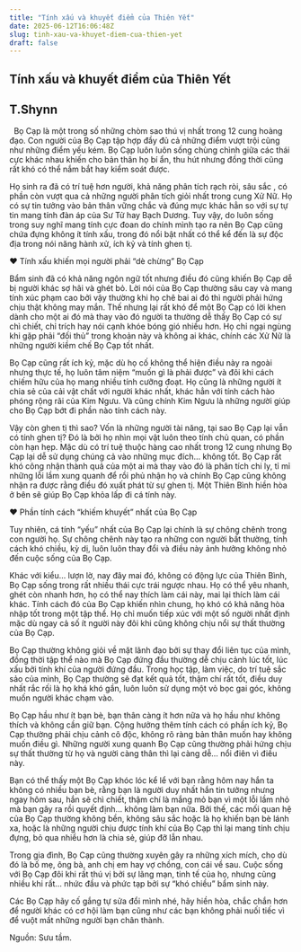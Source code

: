 ```yaml
---
title: "Tính xấu và khuyết điểm của Thiên Yết"
date: 2025-06-12T16:06:48Z
slug: tinh-xau-va-khuyet-diem-cua-thien-yet
draft: false
---
```


## Tính xấu và khuyết điểm của Thiên Yết

## T.Shynn

​ ​ ​Bọ Cạp là một trong số những chòm sao thú vị nhất trong 12 cung hoàng đạo. Con người của Bọ Cạp tập hợp đầy đủ cả những điểm vượt trội cũng như những điểm yếu kém. Bọ Cạp luôn luôn sống chùng chình giữa các thái cực khác nhau khiến cho bản thân họ bí ẩn, thu hút nhưng đồng thời cũng rất khó có thể nắm bắt hay kiểm soát được.

Họ sinh ra đã có trí tuệ hơn người, khả năng phân tích rạch ròi, sâu sắc
, có phần còn vượt qua cả những người phân tích giỏi nhất trong cung Xử Nữ. Họ có sự tin tưởng vào bản thân vững chắc và đúng mực khác hẳn so với sự tự tin mang tính đàn áp của Sư Tử hay Bạch Dương. Tuy vậy, do luôn sống trong suy nghĩ mang tính cực đoan do chính mình tạo ra nên Bọ Cạp cũng chứa đựng không ít tính xấu, trong đó nổi bật nhất có thể kể đến là sự độc địa trong nói năng hành xử, ích kỷ và tính ghen tị.

♥ Tính xấu khiến mọi người phải “dè chừng” Bọ Cạp

Bẩm sinh đã có khả năng ngôn ngữ tốt nhưng điều đó cũng khiến Bọ Cạp dễ bị người khác sợ hãi và ghét bỏ. Lời nói của Bọ Cạp thường sâu cay và mang tính xúc phạm cao bởi vậy thường khi họ chê bai ai đó thì người phải hứng chịu thật không may mắn. Thế nhưng lại rất khó để một Bọ Cạp có lời khen dành cho một ai đó mà thay vào đó người ta thường dễ thấy Bọ Cạp có sự chì chiết, chỉ trích hay nói cạnh khóe bóng gió nhiều hơn. Họ chỉ ngại ngùng khi gặp phải “đối thủ” trong khoản này và không ai khác, chính các Xử Nữ là những người kiềm chế Bọ Cạp tốt nhất.

Bọ Cạp cũng rất ích kỷ, mặc dù họ cố không thể hiện điều này ra ngoài nhưng thực tế, họ luôn tâm niệm “muốn gì là phải được” và đôi khi cách chiếm hữu của họ mang nhiều tính cưỡng đoạt. Họ cũng là những người ít chia sẻ của cải vật chất với người khác nhất, khác hẳn với tính cách hào phóng rộng rãi của Kim Ngưu. Và cũng chính Kim Ngưu là những người giúp cho Bọ Cạp bớt đi phần nào tính cách này.

Vậy còn ghen tị thì sao? Vốn là những người tài năng, tại sao Bọ Cạp lại vẫn có tính ghen tị? Đó là bởi họ nhìn mọi vật luôn theo tính chủ quan, có phần còn hạn hẹp. Mặc dù có trí tuệ thuộc hàng cao nhất trong 12 cung nhưng Bọ Cạp lại dễ sử dụng chúng cả vào những mục đích… không tốt. Bọ Cạp rất khó công nhận thành quả của một ai mà thay vào đó là phân tích chi ly, tỉ mỉ những lỗi lầm xung quanh để rồi phủ nhận họ và chính Bọ Cạp cũng không nhận ra được rằng điều đó xuất phát từ sự ghen tị. Một Thiên Bình hiền hòa ở bên sẽ giúp Bọ Cạp khỏa lấp đi cá tính này.

♥ Phần tính cách “khiếm khuyết” nhất của Bọ Cạp

Tuy nhiên, cá tính “yếu” nhất của Bọ Cạp lại chính là sự chông chênh trong con người họ. Sự chông chênh này tạo ra những con người bất thường, tính cách khó chiều, kỳ dị, luôn luôn thay đổi và điều này ảnh hưởng không nhỏ đến cuộc sống của Bọ Cạp.

Khác với kiểu… lượn lờ, nay đây mai đó, không có động lực của Thiên Bình, Bọ Cạp sống trong rất nhiều thái cực trái ngược nhau. Họ có thể yêu nhanh, ghét còn nhanh hơn, họ có thể nay thích làm cái này, mai lại thích làm cái khác. Tính cách đó của Bọ Cạp khiến nhìn chung, họ khó có khả năng hòa nhập tốt trong một tập thể. Họ chỉ muốn tiếp xúc với một số người nhất định mặc dù ngay cả số ít người này đôi khi cũng không chịu nổi sự thất thường của Bọ Cạp.

Bọ Cạp thường không giỏi về mặt lãnh đạo bởi sự thay đổi liên tục của mình, đồng thời tập thể nào mà Bọ Cạp đứng đầu thường dễ chịu cảnh lúc tốt, lúc xấu bởi tính khí của người đứng đầu. Trong học tập, làm việc, do trí tuệ sắc sảo của mình, Bọ Cạp thường sẽ đạt kết quả tốt, thậm chí rất tốt, điều duy nhất rắc rối là họ khá khó gần, luôn luôn sử dụng một vỏ bọc gai góc, không muốn người khác chạm vào.

Bọ Cạp hầu như ít bạn bè, bạn thân càng ít hơn nữa và họ hầu như không thích và không cần giữ bạn. Cộng hưởng thêm tính cách có phần ích kỷ, Bọ Cạp thường phải chịu cảnh cô độc, không rõ ràng bản thân muốn hay không muốn điều gì. Những người xung quanh Bọ Cạp cũng thường phải hứng chịu sự thất thường từ họ và người càng thân thì lại càng dễ… nổi điên vì điều này.

Bạn có thể thấy một Bọ Cạp khóc lóc kể lể với bạn rằng hôm nay hắn ta không có nhiều bạn bè, rằng bạn là người duy nhất hắn tin tưởng nhưng ngay hôm sau, hắn sẽ chì chiết, thậm chí là mắng mỏ bạn vì một lỗi lầm nhỏ mà bạn gây ra rồi quyết định… không làm bạn nữa. Bởi thế, các mối quan hệ của Bọ Cạp thường không bền, không sâu sắc hoặc là họ khiến bạn bè lánh xa, hoặc là những người chịu được tính khí của Bọ Cạp thì lại mang tính chịu đựng, bỏ qua nhiều hơn là chia sẻ, giúp đỡ lẫn nhau.

Trong gia đình, Bọ Cạp cũng thường xuyên gây ra những xích mích, cho dù đó là bố mẹ, ông bà, anh chị em hay vợ chồng, con cái về sau. Cuộc sống với Bọ Cạp đôi khi rất thú vị bởi sự lãng mạn, tinh tế của họ, nhưng cũng nhiều khi rất… nhức đầu và phức tạp bởi sự “khó chiều” bẩm sinh này.

Các Bọ Cạp hãy cố gắng tự sửa đổi mình nhé, hãy hiền hòa, chắc chắn hơn để người khác có cơ hội làm bạn cũng như các bạn không phải nuối tiếc vì để vuột mất những người bạn chân thành.
 
 
 
Nguồn: Sưu tầm.